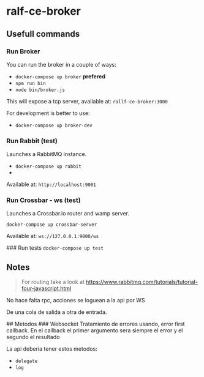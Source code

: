 # ralf-ce-broker




## Usefull commands
### Run Broker
You can run the broker in a couple of ways:
* `docker-compose up broker` **prefered**
* `npm run bin`  
* `node bin/broker.js`  

This will expose a tcp server, available at: `rallf-ce-broker:3000`

For development is better to use: 
* `docker-compose up broker-dev`

### Run Rabbit (test)
Launches a RabbitMQ instance.

* `docker-compose up rabbit`
* 
Available at: `http://localhost:9001`


### Run Crossbar - ws (test)
Launches a Crossbar.io router and wamp server.

`docker-compose up crossbar-server`

Available at: `ws://127.0.0.1:9000/ws`

### Run tests
`docker-compose up test`


## Notes
>  For routing take a look at https://www.rabbitmq.com/tutorials/tutorial-four-javascript.html

No hace falta rpc, 
acciones se loguean a la api por WS

De una cola de salida a otra de entrada.


## Metodos
### Websocket 
Tratamiento de errores usando, error first callback.
En el callback el primer argumento sera siempre el error y el segundo el resultado

La api deberia tener estos metodos:
* `delegate`
* `log`